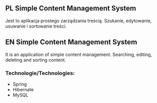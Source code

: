 ## PL Simple Content Management System
Jest to aplikacja prostego zarządzania treścią. Szukanie, edytowanie, usuwanie i sortowanie treści.
## EN Simple Content Management System
It is an application of simple content management. Searching, editing, deleting and sorting content.
### Technologie/Technologies:
* Spring
* Hibernate
* MySQL
